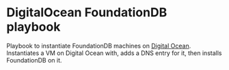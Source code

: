 DigitalOcean FoundationDB playbook
==================================

Playbook to instantiate FoundationDB machines on [Digital Ocean](http://digitalocean.com/). Instantiates a VM on Digital Ocean with, adds a DNS entry for it, then installs FoundationDB on it.
